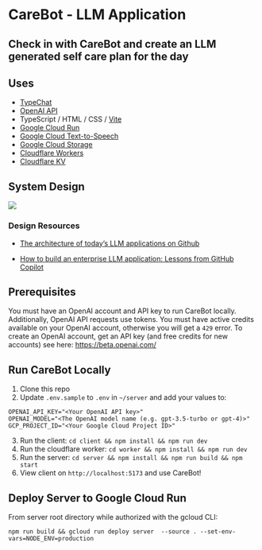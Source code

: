 # CareBot - LLM Application

## Check in with CareBot and create an LLM generated self care plan for the day

## Uses

- [TypeChat](https://github.com/microsoft/TypeChat)
- [OpenAI API](https://platform.openai.com/docs/overview)
- TypeScript / HTML / CSS / [Vite](https://vitejs.dev/)
- [Google Cloud Run](https://cloud.google.com/run/?hl=en)
- [Google Cloud Text-to-Speech](https://cloud.google.com/text-to-speech)
- [Google Cloud Storage](https://cloud.google.com/storage)
- [Cloudflare Workers](https://workers.cloudflare.com/)
- [Cloudflare KV](https://developers.cloudflare.com/workers/runtime-apis/kv)

## System Design

[![](https://mermaid.ink/img/pako:eNpNkNtugzAMhl_F8nX7AmiaNKA7aOWmsO4i9CIibokGMUpCtQl496XQTfjKh-__bXnAihVhhBcruxqKtDQQ4kl8OLIn2G4fx4xZjRCLpNFk_NyDRHyy_boRD6FMxfsRcs-WTos8maExkVVNCg7kOjaOgskyjldjyLRzI-xETvb6ZwjPYr_P7ma7mX4RBX178AxH1hUtZ7wNScO9mnfLC01rwauYQSisNK6yuvOazV225sb_82LcYEu2lVqFhww3qERfU0slRiFVdJZ940sszRRQ2XvOf0yFkbc9bbDvlPSUahle2WJ0lo2j6RdRLm5Z?type=png)](https://mermaid.live/edit#pako:eNpNkNtugzAMhl_F8nX7AmiaNKA7aOWmsO4i9CIibokGMUpCtQl496XQTfjKh-__bXnAihVhhBcruxqKtDQQ4kl8OLIn2G4fx4xZjRCLpNFk_NyDRHyy_boRD6FMxfsRcs-WTos8maExkVVNCg7kOjaOgskyjldjyLRzI-xETvb6ZwjPYr_P7ma7mX4RBX178AxH1hUtZ7wNScO9mnfLC01rwauYQSisNK6yuvOazV225sb_82LcYEu2lVqFhww3qERfU0slRiFVdJZ940sszRRQ2XvOf0yFkbc9bbDvlPSUahle2WJ0lo2j6RdRLm5Z)

### Design Resources

- [The architecture of today’s LLM applications
  on Github](https://github.blog/2023-10-30-the-architecture-of-todays-llm-applications/)

- [How to build an enterprise LLM application: Lessons from GitHub Copilot
  ](https://github.blog/2023-09-06-how-to-build-an-enterprise-llm-application-lessons-from-github-copilot/)

## Prerequisites

You must have an OpenAI account and API key to run CareBot locally. Additionally, OpenAI API requests use tokens. You must have active credits available on your OpenAI account, otherwise you will get a `429` error. To create an OpenAI account, get an API key (and free credits for new accounts) see here: https://beta.openai.com/

## Run CareBot Locally

1. Clone this repo
2. Update `.env.sample` to `.env` in `~/server` and add your values to:

```
OPENAI_API_KEY="<Your OpenAI API key>"
OPENAI_MODEL="<The OpenAI model name (e.g. gpt-3.5-turbo or gpt-4)>"
GCP_PROJECT_ID="<Your Google Cloud Project ID>"
```

3. Run the client: `cd client && npm install && npm run dev`
4. Run the cloudflare worker: `cd worker && npm install && npm run dev`
5. Run the server: `cd server && npm install && npm run build && npm start`
6. View client on `http://localhost:5173` and use CareBot!

## Deploy Server to Google Cloud Run

From server root directory while authorized with the gcloud CLI:

```
npm run build && gcloud run deploy server  --source . --set-env-vars=NODE_ENV=production

```
